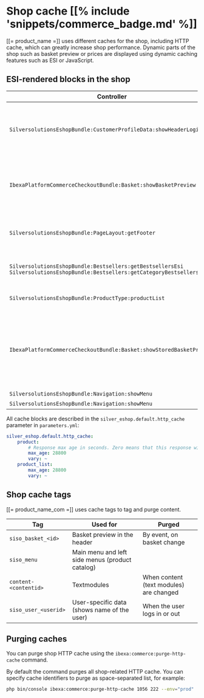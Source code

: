 # Shop cache [[% include 'snippets/commerce_badge.md' %]]

[[= product_name =]] uses different caches for the shop, including HTTP cache, which can greatly increase shop performance.
Dynamic parts of the shop such as basket preview or prices are displayed using dynamic caching features such as ESI or JavaScript.

## ESI-rendered blocks in the shop

|Controller|Purpose|Cache settings|
|--- |--- |--- |
|`SilversolutionsEshopBundle:CustomerProfileData:showHeaderLogin`|Displays information about the logged-in user in the top part of the page|Purged after login/logout and delegation process|
|`IbexaPlatformCommerceCheckoutBundle:Basket:showBasketPreview`|Displays a short version of the basket in the top part of the page|Purged when basket changes.</br>Tags: `siso_basket_<basketid>`</br>`siso_user_<userid>`|
|`SilversolutionsEshopBundle:PageLayout:getFooter`|Footer information shared among all pages|Caching strategy `service_menu`|
|`SilversolutionsEshopBundle:Bestsellers:getBestsellersEsi`</br>`SilversolutionsEshopBundle:Bestsellers:getCategoryBestsellers`|Bestseller box for catalog pages|Caching strategy `product_list`|
|`SilversolutionsEshopBundle:ProductType:productList`|Product type list page|Caching strategy `product_type_children`|
|`IbexaPlatformCommerceCheckoutBundle:Basket:showStoredBasketPreview`|Displays a badge with the number of products in stored comparison or the number of stored baskets|Caching strategy `basket_preview`</br>Purged when basket changes.</br>Tags: `siso_basket_<basketid>`|
|`SilversolutionsEshopBundle:Navigation:showMenu`|Left menu|Tag: `siso_menu`|
|`SilversolutionsEshopBundle:Navigation:showMenu`|Main menu|Tag: `siso_menu`|

All cache blocks are described in the `silver_eshop.default.http_cache` parameter in `parameters.yml`:

``` yaml
silver_eshop.default.http_cache:
    product:
        # Response max age in seconds. Zero means that this response will not be cached.
        max_age: 28800
        vary: ~
    product_list:
        max_age: 28800
        vary: ~
```

## Shop cache tags

[[= product_name_com =]] uses cache tags to tag and purge content.

|Tag|Used for|Purged|
|--- |--- |--- |
|`siso_basket_<id>`|Basket preview in the header|By event, on basket change|
|`siso_menu`|Main menu and left side menus (product catalog)||
|`content-<contentid>`|Textmodules|When content (text modules) are changed|
|`siso_user_<userid>`|User-specific data (shows name of the user)|When the user logs in or out|

## Purging caches

You can purge shop HTTP cache using the `ibexa:commerce:purge-http-cache` command.

By default the command purges all shop-related HTTP cache.
You can specify cache identifiers to purge as space-separated list, for example:

``` bash
php bin/console ibexa:commerce:purge-http-cache 1056 222 --env="prod"
```

